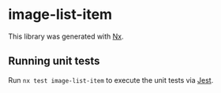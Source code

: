 # image-list-item

This library was generated with [Nx](https://nx.dev).

## Running unit tests

Run `nx test image-list-item` to execute the unit tests via [Jest](https://jestjs.io).
